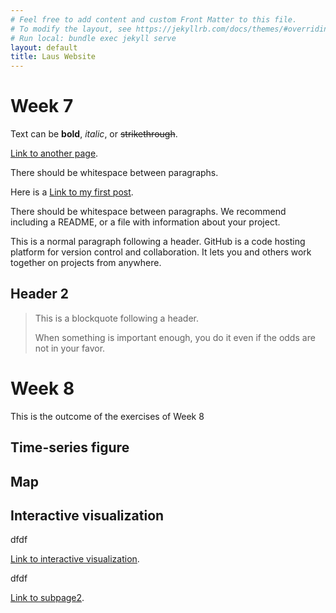 ```yaml
---
# Feel free to add content and custom Front Matter to this file.
# To modify the layout, see https://jekyllrb.com/docs/themes/#overriding-theme-defaults
# Run local: bundle exec jekyll serve
layout: default
title: Laus Website
---
```


# Week 7

Text can be **bold**, _italic_, or ~~strikethrough~~.

[Link to another page](./subpage1.md).

There should be whitespace between paragraphs.

Here is a [Link to my first post](./_posts/2024-03-12-myfirstpost.md).

There should be whitespace between paragraphs. We recommend including a README, or a file with information about your project.

This is a normal paragraph following a header. GitHub is a code hosting platform for version control and collaboration. It lets you and others work together on projects from anywhere.

## Header 2

> This is a blockquote following a header.
>
> When something is important enough, you do it even if the odds are not in your favor.

# Week 8
This is the outcome of the exercises of Week 8

## Time-series figure



## Map


## Interactive visualization

dfdf

[Link to interactive visualization](./interactivevisualization.md).

dfdf

[Link to subpage2](./_contents/subpage2.md).

